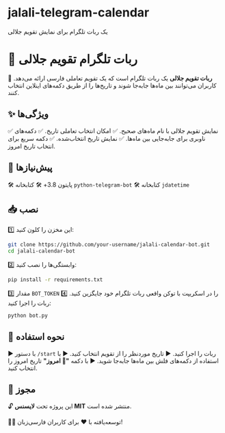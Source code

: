 # jalali-telegram-calendar
 یک ربات تلگرام برای نمایش تقویم جلالی
 
# 📅 ربات تلگرام تقویم جلالی

🚀 **ربات تقویم جلالی** یک ربات تلگرام است که یک تقویم تعاملی فارسی ارائه می‌دهد. کاربران می‌توانند بین ماه‌ها جابه‌جا شوند و تاریخ‌ها را از طریق دکمه‌های اینلاین انتخاب کنند.

## ✨ ویژگی‌ها
✅ نمایش تقویم جلالی با نام ماه‌های صحیح.
✅ امکان انتخاب تعاملی تاریخ.
✅ دکمه‌های ناوبری برای جابه‌جایی بین ماه‌ها.
✅ نمایش تاریخ انتخاب‌شده.
✅ دکمه سریع برای انتخاب تاریخ امروز.

## 🔧 پیش‌نیازها
🛠 پایتون 3.8+
🛠 کتابخانه `python-telegram-bot`
🛠 کتابخانه `jdatetime`

## 📥 نصب
1️⃣ این مخزن را کلون کنید:
   ```sh
   git clone https://github.com/your-username/jalali-calendar-bot.git
   cd jalali-calendar-bot
   ```
2️⃣ وابستگی‌ها را نصب کنید:
   ```sh
   pip install -r requirements.txt
   ```
3️⃣ مقدار `BOT_TOKEN` را در اسکریپت با توکن واقعی ربات تلگرام خود جایگزین کنید.
4️⃣ ربات را اجرا کنید:
   ```sh
   python bot.py
   ```

## 🎯 نحوه استفاده
▶️ با دستور `/start` ربات را اجرا کنید.
▶️ تاریخ موردنظر را از تقویم انتخاب کنید.
▶️ با استفاده از دکمه‌های فلش بین ماه‌ها جابه‌جا شوید.
▶️ با دکمه **"📆 امروز"** تاریخ امروز را انتخاب کنید.

## 📜 مجوز
🔓 این پروژه تحت **لایسنس MIT** منتشر شده است.

👨‍💻 توسعه‌یافته با ❤️ برای کاربران فارسی‌زبان!

